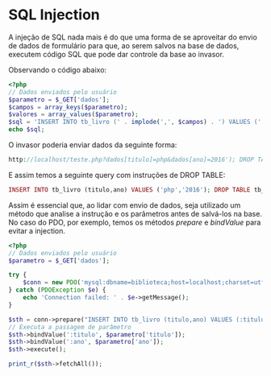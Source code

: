 # SQL Injection

A injeção de SQL nada mais é do que uma forma de se aproveitar do envio de dados de formulário para que, ao serem salvos na base de dados, executem código SQL que pode dar controle da base ao invasor.

Observando o código abaixo:
```php
<?php
// Dados enviados pelo usuário
$parametro = $_GET['dados'];
$campos = array_keys($parametro);
$valores = array_values($parametro);
$sql = 'INSERT INTO tb_livro (' . implode(',', $campos) . ') VALUES (' . implode(',', $valores) . ')';
echo $sql;
```

O invasor poderia enviar dados da seguinte forma:
```php
http://localhost/teste.php?dados[titulo]=php&dados[ano]=2016'); DROP TABLE tb_livro; --
```

E assim temos a seguinte query com instruções de DROP TABLE:
```php
INSERT INTO tb_livro (titulo,ano) VALUES ('php','2016'); DROP TABLE tb_livro; --')
```

Assim é essencial que, ao lidar com envio de dados, seja utilizado um método que analise a instrução e os parâmetros antes de salvá-los na base. No caso do PDO, por exemplo, temos os métodos *prepare* e *bindValue* para evitar a injection.

```php
<?php
// Dados enviados pelo usuário
$parametro = $_GET['dados'];

try {
    $conn = new PDO('mysql:dbname=biblioteca;host=localhost;charset=utf8', 'root', '');
} catch (PDOException $e) {
    echo 'Connection failed: ' . $e->getMessage();
}

$sth = conn->prepare("INSERT INTO tb_livro (titulo,ano) VALUES (:titulo, :ano);");
// Executa a passagem de parâmetro
$sth->bindValue(':titulo', $parametro['titulo']);
$sth->bindValue(':ano', $parametro['ano']);
$sth->execute();

print_r($sth->fetchAll());
```
